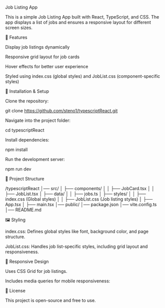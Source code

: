 Job Listing App

This is a simple Job Listing App built with React, TypeScript, and CSS. The app displays a list of jobs and ensures a responsive layout for different screen sizes.

📌 Features

Display job listings dynamically

Responsive grid layout for job cards

Hover effects for better user experience

Styled using index.css (global styles) and JobList.css (component-specific styles)

🚀 Installation & Setup

Clone the repository:

git clone https://github.com/steno1/typescriptReact.git

Navigate into the project folder:

cd typescriptReact

Install dependencies:

npm install

Run the development server:

npm run dev

📁 Project Structure

/typescriptReact
│── src/
│   ├── components/
│   │   ├── JobCard.tsx
│   │   ├── JobList.tsx
│   ├── data/
│   │   ├── jobs.ts
│   ├── styles/
│   │   ├── index.css  (Global styles)
│   │   ├── JobList.css  (Job listing styles)
│   ├── App.tsx
│   ├── main.tsx
│── public/
│── package.json
│── vite.config.ts
│── README.md

🖼 Styling

index.css: Defines global styles like font, background color, and page structure.

JobList.css: Handles job list-specific styles, including grid layout and responsiveness.

📌 Responsive Design

Uses CSS Grid for job listings.

Includes media queries for mobile responsiveness:


📜 License

This project is open-source and free to use.